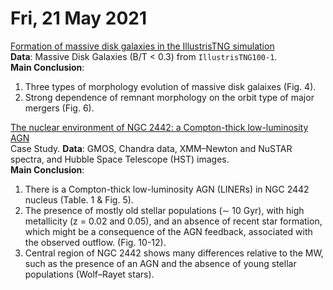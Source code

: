 # Fri, 21 May 2021

[Formation of massive disk galaxies in the IllustrisTNG simulation](https://arxiv.org/abs/2105.09722)  
**Data**: Massive Disk Galaxies (B/T < 0.3) from ``IllustrisTNG100-1``.  
**Main Conclusion**:   
1. Three types of morphology evolution of massive disk galaixes (Fig. 4).
2. Strong dependence of remnant morphology on the orbit type of major mergers (Fig. 6).



[The nuclear environment of NGC 2442: a Compton-thick low-luminosity AGN](https://arxiv.org/abs/2105.09420)  
Case Study. 
**Data**: GMOS, Chandra data, XMM–Newton and NuSTAR spectra, and Hubble Space Telescope (HST) images.  
**Main Conclusion**:   
1. There is a Compton-thick low-luminosity AGN (LINERs) in NGC 2442 nucleus (Table. 1 & Fig. 5).
2. The presence of mostly old stellar populations (∼ 10 Gyr), with high metallicity (z = 0.02 and 0.05), and an absence of recent star formation, which might be a consequence of the AGN feedback, associated with the observed outflow. (Fig. 10-12).
3. Central region of NGC 2442 shows many differences relative to the MW,  such as the presence of an AGN and the absence of young stellar populations (Wolf–Rayet stars).

